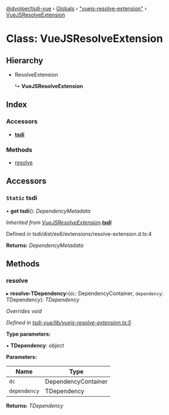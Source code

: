 [@dvolper/tsdi-vue](../README.md) › [Globals](../globals.md) › ["vuejs-resolve-extension"](../modules/_vuejs_resolve_extension_.md) › [VueJSResolveExtension](_vuejs_resolve_extension_.vuejsresolveextension.md)

# Class: VueJSResolveExtension

## Hierarchy

* ResolveExtension

  ↳ **VueJSResolveExtension**

## Index

### Accessors

* [__tsdi__](_vuejs_resolve_extension_.vuejsresolveextension.md#static-__tsdi__)

### Methods

* [resolve](_vuejs_resolve_extension_.vuejsresolveextension.md#resolve)

## Accessors

### `Static` __tsdi__

• **get __tsdi__**(): *DependencyMetadata*

*Inherited from [VueJSResolveExtension](_vuejs_resolve_extension_.vuejsresolveextension.md).[__tsdi__](_vuejs_resolve_extension_.vuejsresolveextension.md#static-__tsdi__)*

Defined in tsdi/dist/es6/extensions/resolve-extension.d.ts:4

**Returns:** *DependencyMetadata*

## Methods

###  resolve

▸ **resolve**‹**TDependency**›(`dc`: DependencyContainer, `dependency`: TDependency): *TDependency*

*Overrides void*

*Defined in [tsdi-vue/lib/vuejs-resolve-extension.ts:5](https://github.com/DavidVollmers/typescript-dependency-injection/blob/6e805be/packages/tsdi-vue/lib/vuejs-resolve-extension.ts#L5)*

**Type parameters:**

▪ **TDependency**: *object*

**Parameters:**

Name | Type |
------ | ------ |
`dc` | DependencyContainer |
`dependency` | TDependency |

**Returns:** *TDependency*
